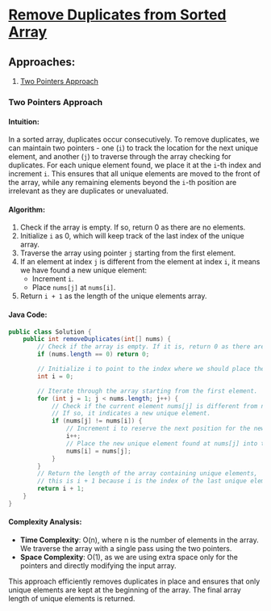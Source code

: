 # [Remove Duplicates from Sorted Array](https://leetcode.com/problems/remove-duplicates-from-sorted-array/)

## Approaches:
1. [Two Pointers Approach](#two-pointers-approach)

### Two Pointers Approach

#### Intuition:
In a sorted array, duplicates occur consecutively. To remove duplicates, we can maintain two pointers - one (`i`) to track the location for the next unique element, and another (`j`) to traverse through the array checking for duplicates. For each unique element found, we place it at the `i`-th index and increment `i`. This ensures that all unique elements are moved to the front of the array, while any remaining elements beyond the `i`-th position are irrelevant as they are duplicates or unevaluated.

#### Algorithm:
1. Check if the array is empty. If so, return 0 as there are no elements.
2. Initialize `i` as 0, which will keep track of the last index of the unique array.
3. Traverse the array using pointer `j` starting from the first element.
4. If an element at index `j` is different from the element at index `i`, it means we have found a new unique element:
   - Increment `i`.
   - Place `nums[j]` at `nums[i]`.
5. Return `i + 1` as the length of the unique elements array.

#### Java Code:
```java
public class Solution {
    public int removeDuplicates(int[] nums) {
        // Check if the array is empty. If it is, return 0 as there are no elements to process.
        if (nums.length == 0) return 0;

        // Initialize i to point to the index where we should place the next unique element.
        int i = 0; 

        // Iterate through the array starting from the first element.
        for (int j = 1; j < nums.length; j++) {
            // Check if the current element nums[j] is different from nums[i].
            // If so, it indicates a new unique element.
            if (nums[j] != nums[i]) {
                // Increment i to reserve the next position for the new unique element.
                i++;
                // Place the new unique element found at nums[j] into the position at nums[i].
                nums[i] = nums[j];
            }
        }
        // Return the length of the array containing unique elements,
        // this is i + 1 because i is the index of the last unique element found.
        return i + 1;
    }
}
```

#### Complexity Analysis:
- **Time Complexity**: O(n), where n is the number of elements in the array. We traverse the array with a single pass using the two pointers.
- **Space Complexity**: O(1), as we are using extra space only for the pointers and directly modifying the input array.

This approach efficiently removes duplicates in place and ensures that only unique elements are kept at the beginning of the array. The final array length of unique elements is returned.

